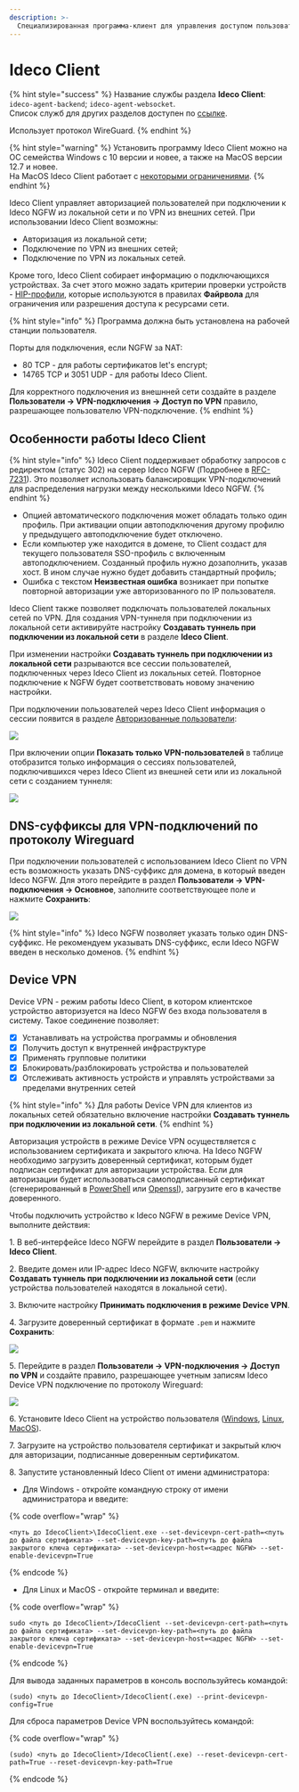 ```yaml
---
description: >-
  Специализированная программа-клиент для управления доступом пользователей в интернет.
---
```


# Ideco Client

{% hint style="success" %}
Название службы раздела **Ideco Сlient**: `ideco-agent-backend`; `ideco-agent-websocket`. \
Список служб для других разделов доступен по [ссылке](/settings/server-management/terminal/README.md).

Использует протокол WireGuard.
{% endhint %}

{% hint style="warning" %}
Установить программу Ideco Client можно на ОС семейства Windows с 10 версии и новее, а также на MacOS версии 12.7 и новее.\
На MacOS Ideco Client работает с [некоторыми ограничениями](/settings/users/ideco-client/ideco-client-macos.md).
{% endhint %}

Ideco Client управляет авторизацией пользователей при подключении к Ideco NGFW из локальной сети и по VPN из внешних сетей. При использовании Ideco Client возможны:

* Авторизация из локальной сети;
* Подключение по VPN из внешних сетей;
* Подключение по VPN из локальных сетей.

Кроме того, Ideco Client собирает информацию о подключающихся устройствах. За счет этого можно задать критерии проверки устройств - [HIP-профили](/settings/users/hip-profiles.md), которые используются в правилах **Файрвола** для ограничения или разрешения доступа к ресурсами сети.

{% hint style="info" %}
Программа должна быть установлена на рабочей станции пользователя.

Порты для подключения, если NGFW за NAT:

* 80 TCP - для работы сертификатов let's encrypt;
* 14765 TCP и 3051 UDP  - для работы Ideco Client.

Для корректного подключения из внешнней сети создайте в разделе **Пользователи -> VPN-подключения -> Доступ по VPN** правило, разрешающее пользователю VPN-подключение.
{% endhint %}

## Особенности работы Ideco Client

{% hint style="info" %}
Ideco Client поддерживает обработку запросов с редиректом (статус 302) на сервер Ideco NGFW (Подробнее в [RFC-7231](https://datatracker.ietf.org/doc/html/rfc7231)). Это позволяет использовать балансировщик VPN-подключений для распределения нагрузки между несколькими Ideco NGFW.
{% endhint %}

* Опцией автоматического подключения может обладать только один профиль. При активации опции автоподключения другому профилю у предыдущего автоподключение будет отключено.
* Если компьютер уже находится в домене, то Client создаст для текущего пользователя SSO-профиль с включенным автоподключением. Созданный профиль нужно дозаполнить, указав хост. В ином случае нужно будет добавить стандартный профиль;
* Ошибка с текстом **Неизвестная ошибка** возникает при попытке повторной авторизации уже авторизованного по IP пользователя.

Ideco Client также позволяет подключать пользователей локальных сетей по VPN. Для создания VPN-туннеля при подключении из локальной сети активируйте настройку **Создавать туннель при подключении из локальной сети** в разделе **Ideco Client**.

При изменении настройки **Создавать туннель при подключении из локальной сети** разрываются все сессии пользователей, подключенных через Ideco Client из локальных сетей. Повторное подключение к NGFW будет соответствовать новому значению настройки.

При подключении пользователей через Ideco Client информация о сессии появится в разделе [Авторизованные пользователи](/settings/monitor/authorized-users.md):

![](/.gitbook/assets/monitor-connections8.png)

При включении опции **Показать только VPN-пользователей** в таблице отобразится только информация о сессиях пользователей, подключившихся через Ideco Client из внешней сети или из локальной сети с созданием туннеля:

![](/.gitbook/assets/monitor-connections7.png)

## DNS-суффиксы для VPN-подключений по протоколу Wireguard

При подключении пользователей с использованием Ideco Client по VPN есть возможность указать DNS-суффикс для домена, в который введен Ideco NGFW. Для этого перейдите в раздел **Пользователи -> VPN-подключения -> Основное**, заполните соответствующее поле и нажмите **Сохранить**:

![](/.gitbook/assets/vpn-authorization17.png)

{% hint style="info" %}
Ideco NGFW позволяет указать только один DNS-суффикс. Не рекомендуем указывать DNS-суффикс, если Ideco NGFW введен в несколько доменов.
{% endhint %}

## Device VPN

Device VPN - режим работы Ideco Client, в котором клиентское устройство авторизуется на Ideco NGFW без входа пользователя в систему. Такое соединение позволяет:

* [x] Устанавливать на устройства программы и обновления
* [x] Получить доступ к внутренней инфраструктуре
* [x] Применять групповые политики
* [x] Блокировать/разблокировать устройства и пользователей
* [x] Отслеживать активность устройств и управлять устройствами за пределами внутренних сетей

{% hint style="info" %}
Для работы Device VPN для клиентов из локальных сетей обязательно включение настройки **Создавать туннель при подключении из локальной сети**.
{% endhint %}

Авторизация устройств в режиме Device VPN осуществляется с использованием сертификата и закрытого ключа. На Ideco NGFW необходимо загрузить доверенный сертификат, которым будет подписан сертификат для авторизации устройства. Если для авторизации будет использоваться самоподписанный сертификат (сгенерированный в [PowerShell](/settings/services/certificates/creating-ssl-sert-powershell.md) или [Openssl](/settings/services/certificates/creating-openssl-cert.md)), загрузите его в качестве доверенного. 

Чтобы подключить устройство к Ideco NGFW в режиме Device VPN, выполните действия:

1\. В веб-интерфейсе Ideco NGFW перейдите в раздел **Пользователи -> Ideco Client**.

2\. Введите домен или IP-адрес Ideco NGFW, включите настройку **Создавать туннель при подключении из локальной сети** (если устройства пользователей находятся в локальной сети).

3\. Включите настройку **Принимать подключения в режиме Device VPN**.

4\. Загрузите доверенный сертификат в формате `.pem` и нажмите **Сохранить**:

![](/.gitbook/assets/ideco-client6.png)

5\. Перейдите в раздел **Пользователи -> VPN-подключения -> Доступ по VPN** и создайте правило, разрешающее учетным записям Ideco Device VPN подключение по протоколу Wireguard:

![](/.gitbook/assets/vpn-authorization18.png)

6\. Установите Ideco Client на устройство пользователя ([Windows](/settings/users/ideco-client/ideco-client-windows.md), [Linux](/settings/users/ideco-client/ideco-client-linux.md), [MacOS](/settings/users/ideco-client/ideco-client-macos.md)).

7\. Загрузите на устройство пользователя сертификат и закрытый ключ для авторизации, подписанные доверенным сертификатом.

8\. Запустите установленный Ideco Client от имени администратора:

* Для Windows - откройте командную строку от имени администратора и введите:

{% code overflow="wrap" %}
```
<путь до IdecoClient>\IdecoClient.exe --set-devicevpn-cert-path=<путь до файла сертификата> --set-devicevpn-key-path=<путь до файла закрытого ключа сертификата> --set-devicevpn-host=<адрес NGFW> --set-enable-devicevpn=True
```
{% endcode %}

* Для Linux и MacOS - откройте терминал и введите:

{% code overflow="wrap" %}
```
sudo <путь до IdecoClient>/IdecoClient --set-devicevpn-cert-path=<путь до файла сертификата> --set-devicevpn-key-path=<путь до файла закрытого ключа сертификата> --set-devicevpn-host=<адрес NGFW> --set-enable-devicevpn=True
```
{% endcode %}

Для вывода заданных параметров в консоль воспользуйтесь командой:

```
(sudo) <путь до IdecoClient>/IdecoClient(.exe) --print-devicevpn-config=True
```

Для сброса параметров Device VPN воспользуйтесь командой:

{% code overflow="wrap" %}
```
(sudo) <путь до IdecoClient>/IdecoClient(.exe) --reset-devicevpn-cert-path=True --reset-devicevpn-key-path=True
```
{% endcode %}